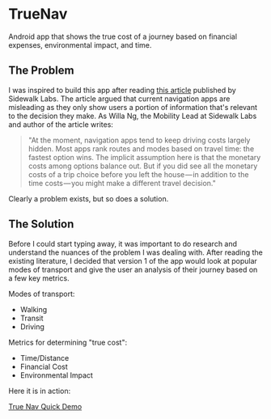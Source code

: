 # TrueNav
Android app that shows the true cost of a journey based on financial expenses, environmental impact, and time.

## The Problem

I was inspired to build this app after reading [this article](https://medium.com/sidewalk-talk/driving-costs-are-hidden-revealing-them-could-help-reduce-traffic-448b416714e2) published by Sidewalk Labs. The article argued that current navigation apps are misleading as they only show users a portion of information that's relevant to the decision they make. As Willa Ng, the Mobility Lead at Sidewalk Labs and author of the article writes:

> "At the moment, navigation apps tend to keep driving costs largely hidden. Most apps rank routes and modes based on travel time: the fastest option wins. The implicit assumption here is that the monetary costs among options balance out. But if you did see all the monetary costs of a trip choice before you left the house — in addition to the time costs — you might make a different travel decision."

Clearly a problem exists, but so does a solution. 

## The Solution


Before I could start typing away, it was important to do research and understand the nuances of the problem I was dealing with. After reading the existing literature, I decided that version 1 of the app would look at popular modes of transport and give the user an analysis of their journey based on a few key metrics. 

Modes of transport:
* Walking
* Transit
* Driving

Metrics for determining "true cost": 
* Time/Distance
* Financial Cost
* Environmental Impact 

Here it is in action: 

[True Nav Quick Demo](https://j.gifs.com/voDW4r.gif)
